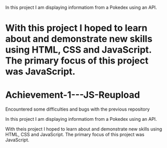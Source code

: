 In this project I am displaying informatiom from a Pokedex using an API.

# With this project I hoped to learn about and demonstrate new skills using HTML, CSS and JavaScript. The primary focus of this project was JavaScript.

# Achievement-1---JS-Reupload

Encountered some difficulties and bugs with the previous repository

In this project I am displaying informatiom from a Pokedex using an API.

With theis project I hoped to learn about and demonstrate new skills using HTML, CSS and JavaScript.
The primary focus of this project was JavaScript.
